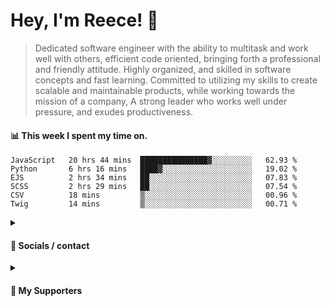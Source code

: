 # Hey, I'm Reece! 👋

> Dedicated software engineer with the ability to multitask and work well with others, efficient code oriented, bringing forth a professional and friendly attitude. Highly organized, and skilled in software concepts and fast learning. Committed to utilizing my skills to create scalable and maintainable products, while working towards the mission of a company, A strong leader who works well under pressure, and exudes productiveness.

#### 📊 This week I spent my time on.
<!--START_SECTION:waka-->

```text
JavaScript   20 hrs 44 mins  ███████████████▓░░░░░░░░░   62.93 %
Python       6 hrs 16 mins   ████▓░░░░░░░░░░░░░░░░░░░░   19.02 %
EJS          2 hrs 34 mins   ██░░░░░░░░░░░░░░░░░░░░░░░   07.83 %
SCSS         2 hrs 29 mins   ██░░░░░░░░░░░░░░░░░░░░░░░   07.54 %
CSV          18 mins         ▒░░░░░░░░░░░░░░░░░░░░░░░░   00.96 %
Twig         14 mins         ▒░░░░░░░░░░░░░░░░░░░░░░░░   00.71 %
```

<!--END_SECTION:waka-->

<details> 
	<summary><h4>🔗 Socials / contact</h4></summary>
	<ul>
    		<li> <a href="https://www.linkedin.com/in/notreeceharris/">Linkedin</a> </li>
		<li> <a href="https://twitter.com/N0tReeceHarris">Twitter</a> </li>
		<li> <a href="https://gist.github.com/NotReeceHarris">Gist</a> </li>
		<li> <a href="mailto:reeceharris@email.com">Email</a> </li>
		<li> <a href="https://github.com/sponsors/NotReeceHarris">Sponsor Me</a> </li>
	</ul>
</details>

<details> 
	<summary><h4>💖 My Supporters</h4></summary>
	<ul>
    		<li> <a href="https://github.com/ImKyleJK">/ImKyleJK</a> </li>
	</ul>
</details>
